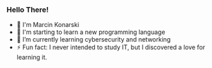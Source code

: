 ### Hello There!
- 🫡 I'm Marcin Konarski
- 🔭 I'm starting to learn a new programming language
- 🌱 I’m currently learning cybersecurity and networking
- ⚡ Fun fact: I never intended to study IT, but I discovered a love for learning it.
